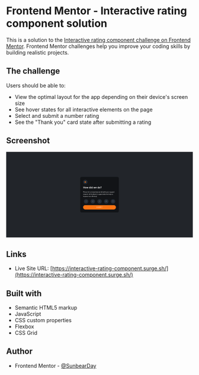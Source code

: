 # Frontend Mentor - Interactive rating component solution

This is a solution to the [Interactive rating component challenge on Frontend Mentor](https://www.frontendmentor.io/challenges/interactive-rating-component-koxpeBUmI). Frontend Mentor challenges help you improve your coding skills by building realistic projects. 

## The challenge

Users should be able to:

- View the optimal layout for the app depending on their device's screen size
- See hover states for all interactive elements on the page
- Select and submit a number rating
- See the "Thank you" card state after submitting a rating

## Screenshot

![Screenshot](./images/screenshot.png)

## Links

- Live Site URL: [https://interactive-rating-component.surge.sh/](https://interactive-rating-component.surge.sh/)

## Built with

- Semantic HTML5 markup
- JavaScript
- CSS custom properties
- Flexbox
- CSS Grid

## Author

- Frontend Mentor - [@SunbearDay](https://www.frontendmentor.io/profile/SunbearDay)
